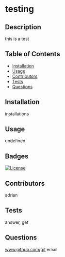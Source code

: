 
# testing
## Description
this is a test
## Table of Contents
- [Installation](#installation)
- [Usage](#usage)
- [Contributors](#credits)
- [Tests](#test)
- [Questions](#gitUser)
## Installation
installations
## Usage
undefined
## Badges
[![License](https://img.shields.io/badge/License-Boost_1.0-red.svg)](https://opensource.org/licenses/Boost_1.0)
## Contributors
adrian
## Tests
answer, get
## Questions
www.github.com/git
email
